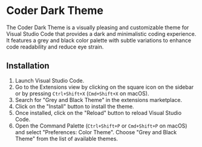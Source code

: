 # Coder Dark Theme

The Coder Dark Theme is a visually pleasing and customizable theme for Visual Studio Code that provides a dark and minimalistic coding experience. It features a grey and black color palette with subtle variations to enhance code readability and reduce eye strain.

## Installation

1. Launch Visual Studio Code.
2. Go to the Extensions view by clicking on the square icon on the sidebar or by pressing `Ctrl+Shift+X` (`Cmd+Shift+X` on macOS).
3. Search for "Grey and Black Theme" in the extensions marketplace.
4. Click on the "Install" button to install the theme.
5. Once installed, click on the "Reload" button to reload Visual Studio Code.
6. Open the Command Palette (`Ctrl+Shift+P` or `Cmd+Shift+P` on macOS) and select "Preferences: Color Theme". Choose "Grey and Black Theme" from the list of available themes.
